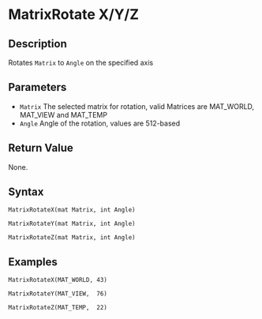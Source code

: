 # MatrixRotate X/Y/Z

## Description
Rotates `Matrix` to `Angle` on the specified axis

## Parameters
- `Matrix`
The selected matrix for rotation, valid Matrices are MAT_WORLD, MAT_VIEW and MAT_TEMP
- `Angle`
Angle of the rotation, values are 512-based

## Return Value
None.

## Syntax
```
MatrixRotateX(mat Matrix, int Angle)
```
```
MatrixRotateY(mat Matrix, int Angle)
```
```
MatrixRotateZ(mat Matrix, int Angle)
```

## Examples
```
MatrixRotateX(MAT_WORLD, 43)
```
```
MatrixRotateY(MAT_VIEW,  76)
```
```
MatrixRotateZ(MAT_TEMP,  22)
```